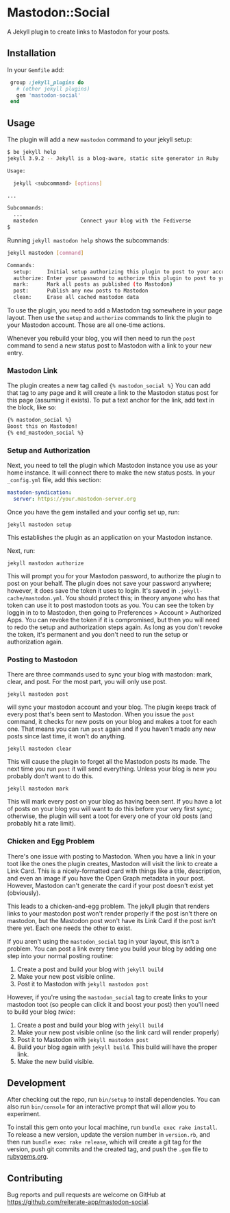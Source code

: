 # Mastodon::Social

A Jekyll plugin to create links to Mastodon for your posts.

## Installation

In your `Gemfile` add:
```ruby
 group :jekyll_plugins do
   # (other jekyll plugins)
   gem 'mastodon-social'
 end
```

## Usage

The plugin will add a new `mastodon` command to your jekyll setup:
```sh
$ be jekyll help
jekyll 3.9.2 -- Jekyll is a blog-aware, static site generator in Ruby

Usage:

  jekyll <subcommand> [options]

...

Subcommands:
  ...
  mastodon              Connect your blog with the Fediverse
$
```

Running `jekyll mastodon help` shows the subcommands:
```sh
jekyll mastodon [command]

Commands:
  setup:     Initial setup authorizing this plugin to post to your account
  authorize: Enter your password to authorize this plugin to post to your Mastodon account
  mark:      Mark all posts as published (to Mastodon)
  post:      Publish any new posts to Mastodon
  clean:     Erase all cached mastodon data
```

To use the plugin, you need to add a Mastodon tag somewhere in your page layout. Then use the `setup` and `authorize`
commands to link the plugin to your Mastodon account. Those are all one-time actions.

Whenever you rebuild your blog, you will then need to run the `post` command to send a new status post to Mastodon
with a link to your new entry.

### Mastodon Link

The plugin creates a new tag called `{% mastodon_social %}` You can add that tag to any page and it will create
a link to the Mastodon status post for this page (assuming it exists). To put a text anchor for the link, add text in 
the block, like so:
```html
{% mastodon_social %}
Boost this on Mastodon!
{% end_mastodon_social %}
```

### Setup and Authorization

Next, you need to tell the plugin which Mastodon instance you use as your home instance. It will connect there
to make the new status posts. In your `_config.yml` file, add this section:

```yaml
mastodon-syndication:
  server: https://your.mastodon-server.org
```

Once you have the gem installed and your config set up, run:
```
jekyll mastodon setup
```
This establishes the plugin as an application on your Mastodon instance.

Next, run:
```
jekyll mastodon authorize
```
This will prompt you for your Mastodon password, to authorize the plugin to post on your behalf. The plugin does
not save your password anywhere; however, it does save the token it uses to login. It's saved in 
`.jekyll-cache/mastodon.yml`. You should protect this; in theory anyone who has that token can use it to post
mastodon toots as you. You can see the token by loggin in to to Mastodon, then going to 
Preferences > Account > Authorized Apps. You can revoke the token if it is compromised, but then you will need
to redo the setup and authorization steps again. As long as you don't revoke the token, it's permanent and
you don't need to run the setup or authorization again.

### Posting to Mastodon

There are three commands used to sync your blog with mastodon: mark, clear, and post. For the most part, you
will only use post.

```
jekyll mastodon post
```
will sync your mastodon account and your blog. The plugin keeps track of every post that's been sent to Mastodon.
When you issue the `post` command, it checks for new posts on your blog and makes a toot for each one. That means
you can run `post` again and if you haven't made any new posts since last time, it won't do anything.

```
jekyll mastodon clear
```
This will cause the plugin to forget all the Mastodon posts its made. The next time you run `post` it will send
everything. Unless your blog is new you probably don't want to do this.

```
jekyll mastodon mark
```
This will mark every post on your blog as having been sent. If you have a lot of posts on your blog you will want
to do this before your very first sync; otherwise, the plugin will sent a toot for every one of your old posts (and
probably hit a rate limit).

### Chicken and Egg Problem

There's one issue with posting to Mastodon. When you have a link in your toot like the ones the plugin creates,
Mastodon will visit the link to create a Link Card. This is a nicely-formatted card with things like a title,
description, and even an image if you have the Open Graph metadata in your post. However, Mastodon can't generate
the card if your post doesn't exist yet (obviously).

This leads to a chicken-and-egg problem. The jekyll plugin that renders links to your mastodon post won't render
properly if the post isn't there on mastodon, but the Mastodon post won't have its Link Card if the post isn't
there yet. Each one needs the other to exist.

If you aren't using the `mastodon_social` tag in your layout, this isn't a problem. You can post a link
every time you build your blog by adding one step into your normal posting routine:

1. Create a post and build your blog with `jekyll build`
2. Make your new post visible online.
3. Post it to Mastodon with `jekyll mastodon post`

However, if you're using the `mastodon_social` tag to create links to your mastodon toot (so people can click it
and boost your post) then you'll need to build your blog *twice*:

1. Create a post and build your blog with `jekyll build`
2. Make your new post visible online (so the link card will render properly)
3. Post it to Mastodon with `jekyll mastodon post`
4. Build your blog again with `jekyll build`. This build will have the proper link.
5. Make the new build visible.

## Development

After checking out the repo, run `bin/setup` to install dependencies. You can also run `bin/console` for an interactive prompt that will allow you to experiment.

To install this gem onto your local machine, run `bundle exec rake install`. To release a new version, update the version number in `version.rb`, and then run `bundle exec rake release`, which will create a git tag for the version, push git commits and the created tag, and push the `.gem` file to [rubygems.org](https://rubygems.org).

## Contributing

Bug reports and pull requests are welcome on GitHub at https://github.com/reiterate-app/mastodon-social.
